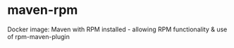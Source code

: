 # maven-rpm
Docker image: Maven with RPM installed - allowing RPM functionality &amp; use of rpm-maven-plugin
